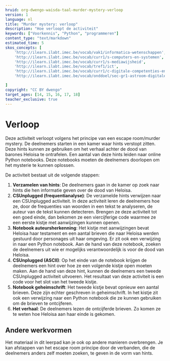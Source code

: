```yaml
---
hruid: org-dwengo-waisda-taal-murder-mystery-verloop
version: 1
language: nl
title: "Murder mystery: verloop"
description: "Hoe verloopt de activiteit"
keywords: ["Voorkennis", "Python", "programmeren"]
content_type: "text/markdown"
estimated_time: 5
skos_concepts: [
    'http://ilearn.ilabt.imec.be/vocab/vak1/informatica-wetenschappen', 
    'http://ilearn.ilabt.imec.be/vocab/curr1/s-computers-en-systemen',
    'http://ilearn.ilabt.imec.be/vocab/curr1/s-mediawijsheid',
    'http://ilearn.ilabt.imec.be/vocab/tref1/ict',
    'http://ilearn.ilabt.imec.be/vocab/curr1/c-digitale-competenties-en-mediawijsheid',
    'http://ilearn.ilabt.imec.be/vocab/onddoel/sec-gr1-astroom-digitale-competenties-en-mediawijsheid-4.5',

]
copyright: "CC BY dwengo"
target_ages: [14, 15, 16, 17, 18]
teacher_exclusive: true
---
```


# Verloop

Deze activiteit verloopt volgens het principe van een escape room/murder mystery. De deelnemers starten in een kamer waar hints verstopt zitten. Deze hints kunnen ze gebruiken om het verhaal achter de dood van barones Heloisa te ontrafelen. Een aantal van deze hints leiden naar online Python notebooks. Deze notebooks moeten de deelnemers doorlopen om het mysterie te kunnen oplossen.

De activiteit bestaat uit de volgende stappen:

1. **Verzamelen van hints**: De deelnemers gaan in de kamer op zoek naar hints die hen informatie geven over de dood van Heloisa. 
2. **CSUnplugged (frequentianalyse)**: De verzamelde hints verwijzen naar een CSUnplugged activiteit. In deze activiteit leren de deelnemers hoe ze, door de frequenties van woorden in een tekst te analyseren, de auteur van de tekst kunnen detecteren. Brengen ze deze activiteit tot een goed einde, dan bekomen ze een viercijferige code waarmee ze een eerste kistje met aanwijzingen kunnen openen.
3. **Notebook auteursherkenning**: Het kistje met aanwijzingen bevat Heloisa haar testament en een aantal brieven die naar Heloisa werden gestuurd door personages uit haar omgeving. Er zit ook een verwijzing in naar een Python notebook. Aan de hand van deze notebook, zoeken de deelnemers uit wie er mogelijks verantwoordelijk is voor de dood van Heloisa.
4. **CSUnplugged (ASCII)**: Op het einde van de notebook krijgen de deelnemers een hint over hoe ze een volgende kistje open moeten maken. Aan de hand van deze hint, kunnen de deelnemers een tweede CSUnplugged activiteit uitvoeren. Het resultaat van deze activiteit is een code voor het slot van het tweede kistje.
5. **Notebook geheimschrift**: Het tweede kistje bevat opnieuw een aantal brieven. Deze zijn echter geschreven in geheimschrift. In het kistje zit ook een verwijzing naar een Python notebook die ze kunnen gebruiken om de brieven te ontcijferen.
6. **Het verhaal**: De deelnemers lezen de ontcijferde brieven. Zo komen ze te weten hoe Heloisa aan haar einde is gekomen.



<div class="dwengo-content sideinfo">
<h2 class="title">Andere werkvormen</h2>
<div class="content">
Het materiaal in dit leerpad kan je ook op andere manieren overbrengen. Je kan afstappen van het escape room principe door de verbanden, die de deelnemers anders zelf moeten zoeken, te geven in de vorm van hints.
</div>
</div>

